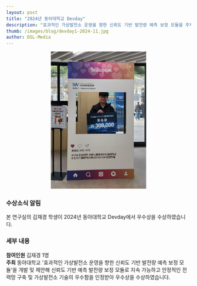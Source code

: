 ```yaml
---
layout: post
title: "2024년 동아대학교 Devday"
description: "효과적인 가상발전소 운영을 향한 신뢰도 기반 발전량 예측 보정 모듈을 주제로 동아대학교 Devday에서 우수상 수상"
thumb: /images/blog/devday1-2024-11.jpg
author: DSL-Media
---
```


<div align='center'>
<figure> 
    <img src="/images/blog/devday1-2024-11.jpg" alt="2024 Devday 우수상" style="width:260px; height:auto;">
    <figcaption align='center'> </figcaption>
</figure>
</div>



### 수상소식 알림
본 연구실의 김재경 학생이 2024년 동아대학교 Devday에서 우수상을 수상하였습니다.

### 세부 내용

**참여인원** 김재경 1명  
**주최** 동아대학교
'효과적인 가상발전소 운영을 향한 신뢰도 기반 발전량 예측 보정 모듈'을 개발 및 제안해 신뢰도 기반 예측 발전량 보정 모듈로 지속 가능하고 안정적인 전력망 구축 및 가상발전소 기술의 우수함을 인정받아 우수상을 수상하였습니다.